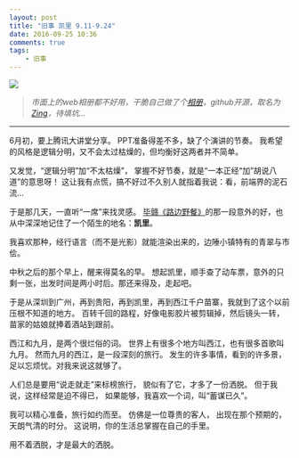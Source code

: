 ```yaml
---
layout: post
title: "旧事 凯里 9.11-9.24"
date: 2016-09-25 10:36
comments: true
tags: 
	- 旧事
---
```


![](/assets/blogImg/diary-9.jpg)

> *市面上的web相册都不好用，干脆自己做了个[相册](http://litten.me/gallery/%E7%8E%A9%C2%B7%E5%87%AF%E9%87%8C?password=guest)，github开源，取名为[Zing](https://github.com/litten/zing-gallery)，待填坑…*

------------------

6月初，要上腾讯大讲堂分享。
PPT准备得差不多，缺了个演讲的节奏。
我希望的风格是逻辑分明，又不会太过枯燥的，但均衡好这两者并不简单。

又发觉，“逻辑分明”加“不太枯燥”，
掌握不好节奏，就是“一本正经“加”胡说八道”的意思呀！
这让我有点慌，搞不好过不久别人就指着我说：看，前端界的泥石流…

于是那几天，一直听“一席”来找灵感。
[毕赣《路边野餐》](http://yixi.tv/lecture/366)的那一段意外的好，也从中深深地记住了一个陌生的地名：**凯里**。

我喜欢那种，经行语言（而不是光影）就能渲染出来的，边陲小镇特有的青翠与市侩。

<!-- more -->

中秋之后的那个早上，醒来得莫名的早。
想起凯里，顺手查了动车票，意外的只剩一张，出发时间是两小时后。那还来得及，走起吧。

于是从深圳到广州，再到贵阳，再到凯里，再到西江千户苗寨，我就到了这个以前压根不知道的地方。
百转千回的路程，好像电影胶片被剪辑掉，然后镜头一转，苗家的姑娘就捧着酒站到跟前。

西江和九月，是两个很烂俗的词。
世界上有很多个地方叫西江，也有很多首歌叫九月。
然而九月的西江，是一段深刻的旅行。
发生的许多事情，看到的许多景，足以忘烦忧。对我来说这就够了。

人们总是要用“说走就走”来标榜旅行，
貌似有了它，才多了一份洒脱。
但于我说，这样经常是迫不得已，
如果能够，我喜欢一个词，叫“蓄谋已久”。

我可以精心准备，旅行如约而至。
仿佛是一位尊贵的客人，
出现在那个预期的，天朗气清的时分。
这说明，你的生活总掌握在自己的手里。

用不着洒脱，才是最大的洒脱。